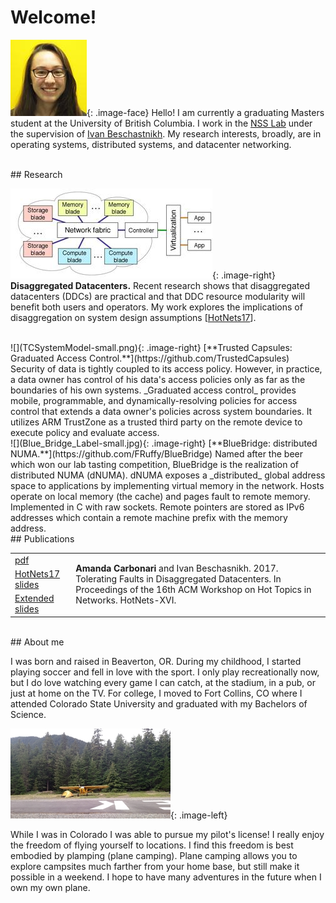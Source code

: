# Welcome! 

![](amanda-small.jpg){: .image-face}
Hello! I am currently a graduating Masters
student at the University of British Columbia. I work in the [NSS Lab](http://nss.cs.ubc.ca) under the supervision of 
[Ivan Beschastnikh](http://www.cs.ubc.ca/~bestchai/). My research interests, 
broadly, are in operating systems, distributed systems, and datacenter networking.

<br>
## Research

![](ddc-overview-small.jpg){: .image-right} **Disaggregated Datacenters.**
Recent research shows that disaggregated datacenters (DDCs) are practical and
that DDC resource modularity will benefit both users and operators. My work
explores the implications of disaggregation on system design assumptions 
\[[HotNets17](https://doi.org/10.1145/3152434.3152447)]. 

<br>
![](TCSystemModel-small.png){: .image-right} [**Trusted Capsules: Graduated Access Control.**](https://github.com/TrustedCapsules)
Security of data is tightly coupled to its access policy. However, in practice,
a data owner has control of his data's access policies only as far as the
boundaries of his own systems. _Graduated access control_ provides mobile,
programmable, and dynamically-resolving policies for access control that extends
a data owner's policies across system boundaries. It utilizes ARM TrustZone as a
trusted third party on the remote device to execute policy and evaluate access.

<br>
![](Blue_Bridge_Label-small.jpg){: .image-right} [**BlueBridge: distributed
NUMA.**](https://github.com/FRuffy/BlueBridge) Named after the beer which won our lab tasting competition,
BlueBridge is the realization of distributed NUMA (dNUMA). dNUMA exposes a
_distributed_ global address space to applications by implementing virtual
memory in the network. Hosts operate on local memory (the cache) and pages fault
to remote memory. Implemented in C with raw sockets. Remote pointers are stored
as IPv6 addresses which contain a remote machine prefix with the memory address.

<br>
## Publications

<table>
  <tr>
    <td><a href="hotnets17-cameraready.pdf">pdf</a></td>
    <td rowspan="3"> <strong>Amanda Carbonari</strong> and Ivan Beschasnikh. 2017. Tolerating Faults in Disaggregated Datacenters. In Proceedings of the 16th ACM Workshop on Hot Topics in Networks. HotNets-XVI.</td>
  </tr>
  <tr>
    <td><a href="https://docs.google.com/presentation/d/17HjmAnEKr80IH4dzSdT4vtLmb0tEWGMj-198p6H-nvs/edit?usp=sharing">HotNets17 slides</a></td>
  </tr>
  <tr>
    <td><a href="https://drive.google.com/open?id=1fxaoAyTKUhu-i3j_IWqy7gO4JYyo8zeG28MqwVu5v20">Extended slides</a></td>
  </tr>
</table>

<br>
## About me

I was born and raised in Beaverton, OR. During my childhood, I started playing
soccer and fell in love with the sport. I only play recreationally now, but I do
love watching every game I can catch, at the stadium, in a pub, or just at home 
on the TV. For college, I moved to Fort Collins, CO where I attended Colorado State
University and graduated with my Bachelors of Science. 

![](plamping-small.jpg){: .image-left}

While I was in Colorado I was able to pursue my pilot's license! I really enjoy
the freedom of flying yourself to locations. I find this freedom is best embodied
by plamping (plane camping). Plane camping allows you to explore campsites much
farther from your home base, but still make it possible in a weekend. I hope to
have many adventures in the future when I own my own plane.
